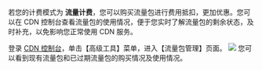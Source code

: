 若您的计费模式为 **流量计费**，您可以购买流量包进行费用抵扣，更加优惠。您可以在 CDN 控制台查看流量包的使用情况，便于您实时了解流量包的剩余状态，及时补充，以免影响您正常使用 CDN 服务。

登录 [CDN 控制台](http://console.tce.fsphere.cn/cdn)，单击【高级工具】菜单，进入【流量包管理】页面。
![](http://imgcache.tce.fsphere.cn/static/mc.qcloudimg.com/static/img/4f8d31868b70178e4fc55c3a6d8381cd/data_package.png)
您可以看到现有流量包和已过期流量包的购买情况及使用情况。